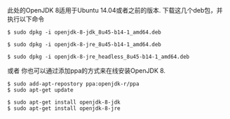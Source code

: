 此处的OpenJDK 8适用于Ubuntu 14.04或者之前的版本.
下载这几个deb包，并执行以下命令
```
$ sudo dpkg -i openjdk-8-jdk_8u45-b14-1_amd64.deb

$ sudo dpkg -i openjdk-8-jre_8u45-b14-1_amd64.deb

$ sudo dpkg -i openjdk-8-jre_headless_8u45-b14-1_amd64.deb

```
或者
你也可以通过添加ppa的方式来在线安装OpenJDK 8.
```
$ sudo add-apt-repostory ppa:openjdk-r/ppa
$ sudo apt-get update

$ sudo apt-get install openjdk-8-jdk
$ sudo apt-get install openjdk-8-jre
```

